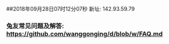 ##2018年09月28日07时12分07秒 新址: 142.93.59.79
### 兔友常见问题及解答: https://github.com/wanggonging/d/blob/w/FAQ.md
